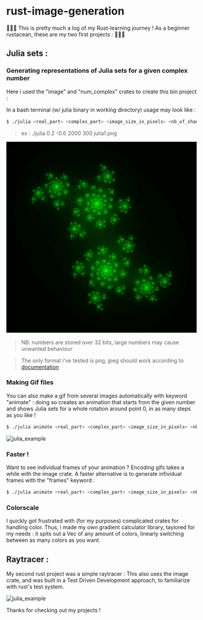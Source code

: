 # rust-image-generation

🦀🦀🦀 This is pretty much a log of my Rust-learning journey ! As a beginner rustacean, these are my two first projects : 🦀🦀🦀

## Julia sets :

### Generating representations of Julia sets for a given complex number

Here i used the "image" and "num_complex" crates to create this bin project :

In a bash terminal (w/ julia binary in working directory) usage may look like :

```sh
$ ./julia <real_part> <complex_part> <image_size_in_pixels> <nb_of_shades> <img_name_with_extension>
```

> ex : ./julia 0.2 -0.6 2000 300 julia1.png

![julia_example](julia1.png)

> NB: numbers are stored over 32 bits, large numbers may cause unwanted behaviour

> The only format i've tested is png, jpeg should work according to [documentation](https://docs.rs/image/0.23.14/image/struct.ImageBuffer.html#method.save)

### Making Gif files

You can also make a gif from several images automatically with keyword "animate" : doing so creates an animation that starts from the given number and shows Julia sets for a whole rotation around point 0, in as many steps as you like !

```sh
$ ./julia animate <real_part> <complex_part> <image_size_in_pixels> <nb_of_frames>
```

![julia_example](animation1.gif)

### Faster !

Want to see individual frames of your animation ?
Encoding gifs takes a while with the image crate. A faster alternative is to generate infividual frames with the "frames" keyword :

```sh
$ ./julia animate <real_part> <complex_part> <image_size_in_pixels> <nb_of_frames> <path_to_frames> <format>
```

### Colorscale

I quickly got frustrated with (for my purposes) complicated crates for handling color. Thus, i made my own gradient calculator library, taylored for my needs : it spits out a Vec of any amount of colors, linearly switching between as many colors as you want.

## Raytracer :

My second rust project was a simple raytracer :
This also uses the image crate, and was built in a Test Driven Development approach, to familiarize with rust's test system.

![julia_example](animation2.gif)

Thanks for checking out my projects !
